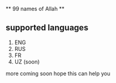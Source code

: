 ** 99 names of Allah **


## supported languages 
1. ENG
2. RUS
3. FR 
4. UZ (soon)

more coming soon 
hope this can help you
